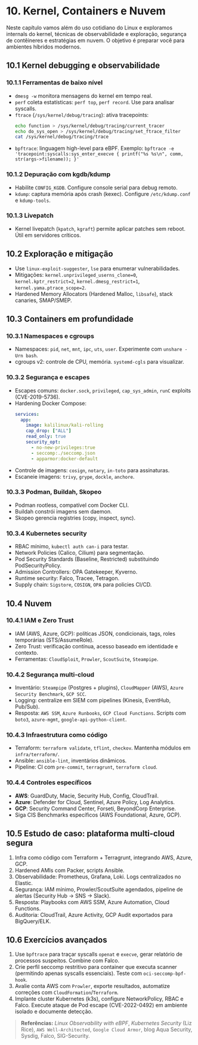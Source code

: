 # 10. Kernel, Containers e Nuvem

Neste capítulo vamos além do uso cotidiano do Linux e exploramos internals do kernel, técnicas de observabilidade e exploração, segurança de contêineres e estratégias em nuvem. O objetivo é preparar você para ambientes híbridos modernos.

## 10.1 Kernel debugging e observabilidade
### 10.1.1 Ferramentas de baixo nível
- `dmesg -w` monitora mensagens do kernel em tempo real.
- `perf` coleta estatísticas: `perf top`, `perf record`. Use para analisar syscalls.
- `ftrace` (`/sys/kernel/debug/tracing`): ativa tracepoints:
  ```bash
  echo function > /sys/kernel/debug/tracing/current_tracer
  echo do_sys_open > /sys/kernel/debug/tracing/set_ftrace_filter
  cat /sys/kernel/debug/tracing/trace
  ```
- `bpftrace`: linguagem high-level para eBPF. Exemplo: `bpftrace -e 'tracepoint:syscalls:sys_enter_execve { printf("%s %s\n", comm, str(args->filename)); }'`

### 10.1.2 Depuração com kgdb/kdump
- Habilite `CONFIG_KGDB`. Configure console serial para debug remoto.
- `kdump`: captura memória após crash (kexec). Configure `/etc/kdump.conf` e `kdump-tools`.

### 10.1.3 Livepatch
- Kernel livepatch (`kpatch`, `kgraft`) permite aplicar patches sem reboot. Útil em servidores críticos.

## 10.2 Exploração e mitigação
- Use `linux-exploit-suggester`, `lse` para enumerar vulnerabilidades.
- Mitigações: `kernel.unprivileged_userns_clone=0`, `kernel.kptr_restrict=2`, `kernel.dmesg_restrict=1`, `kernel.yama.ptrace_scope=2`.
- Hardened Memory Allocators (Hardened Malloc, `libsafe`), stack canaries, SMAP/SMEP.

## 10.3 Containers em profundidade
### 10.3.1 Namespaces e cgroups
- Namespaces: `pid`, `net`, `mnt`, `ipc`, `uts`, `user`. Experimente com `unshare -Urn bash`.
- cgroups v2: controle de CPU, memória. `systemd-cgls` para visualizar.

### 10.3.2 Segurança e escapes
- Escapes comuns: `docker.sock`, `privileged`, `cap_sys_admin`, `runC` exploits (CVE-2019-5736).
- Hardening Docker Compose:
  ```yaml
  services:
    app:
      image: kalilinux/kali-rolling
      cap_drop: ["ALL"]
      read_only: true
      security_opt:
        - no-new-privileges:true
        - seccomp:./seccomp.json
        - apparmor:docker-default
  ```
- Controle de imagens: `cosign`, `notary`, `in-toto` para assinaturas.
- Escaneie imagens: `trivy`, `grype`, `dockle`, `anchore`.

### 10.3.3 Podman, Buildah, Skopeo
- Podman rootless, compatível com Docker CLI.
- Buildah constrói imagens sem daemon.
- Skopeo gerencia registries (copy, inspect, sync).

### 10.3.4 Kubernetes security
- RBAC mínimo, `kubectl auth can-i` para testar.
- Network Policies (Calico, Cilium) para segmentação.
- Pod Security Standards (Baseline, Restricted) substituindo PodSecurityPolicy.
- Admission Controllers: OPA Gatekeeper, Kyverno.
- Runtime security: Falco, Tracee, Tetragon.
- Supply chain: `Sigstore`, `COSIGN`, `OPA` para policies CI/CD.

## 10.4 Nuvem
### 10.4.1 IAM e Zero Trust
- IAM (AWS, Azure, GCP): políticas JSON, condicionais, tags, roles temporárias (STS/AssumeRole).
- Zero Trust: verificação contínua, acesso baseado em identidade e contexto.
- Ferramentas: `CloudSploit`, `Prowler`, `ScoutSuite`, `Steampipe`.

### 10.4.2 Segurança multi-cloud
- Inventário: `Steampipe` (Postgres + plugins), `CloudMapper` (AWS), `Azure Security Benchmark`, `GCP SCC`.
- Logging: centralize em SIEM com pipelines (Kinesis, EventHub, Pub/Sub).
- Resposta: `AWS SSM`, `Azure Runbooks`, `GCP Cloud Functions`. Scripts com `boto3`, `azure-mgmt`, `google-api-python-client`.

### 10.4.3 Infraestrutura como código
- Terraform: `terraform validate`, `tflint`, `checkov`. Mantenha módulos em `infra/terraform/`.
- Ansible: `ansible-lint`, inventários dinâmicos.
- Pipeline: CI com `pre-commit`, `terragrunt`, `terraform cloud`.

### 10.4.4 Controles específicos
- **AWS**: GuardDuty, Macie, Security Hub, Config, CloudTrail.
- **Azure**: Defender for Cloud, Sentinel, Azure Policy, Log Analytics.
- **GCP**: Security Command Center, Forseti, BeyondCorp Enterprise.
- Siga CIS Benchmarks específicos (AWS Foundational, Azure, GCP).

## 10.5 Estudo de caso: plataforma multi-cloud segura
1. Infra como código com Terraform + Terragrunt, integrando AWS, Azure, GCP.
2. Hardened AMIs com Packer, scripts Ansible.
3. Observabilidade: Prometheus, Grafana, Loki. Logs centralizados no Elastic.
4. Segurança: IAM mínimo, Prowler/ScoutSuite agendados, pipeline de alertas (Security Hub → SNS → Slack).
5. Resposta: Playbooks com AWS SSM, Azure Automation, Cloud Functions.
6. Auditoria: CloudTrail, Azure Activity, GCP Audit exportados para BigQuery/ELK.

## 10.6 Exercícios avançados
1. Use `bpftrace` para traçar syscalls `openat` e `execve`, gerar relatório de processos suspeitos. Combine com Falco.
2. Crie perfil seccomp restritivo para container que executa scanner (permitindo apenas syscalls essenciais). Teste com `oci-seccomp-bpf-hook`.
3. Avalie conta AWS com `Prowler`, exporte resultados, automatize correções com `CloudFormation`/`Terraform`.
4. Implante cluster Kubernetes (k3s), configure NetworkPolicy, RBAC e Falco. Execute ataque de Pod escape (CVE-2022-0492) em ambiente isolado e documente detecção.

> **Referências:** *Linux Observability with eBPF*, *Kubernetes Security* (Liz Rice), `AWS Well-Architected`, `Google Cloud Armor`, blog Aqua Security, Sysdig, Falco, SIG-Security.
